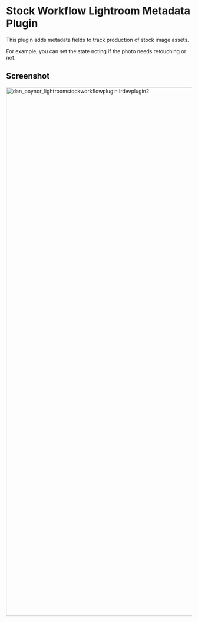 # Stock Workflow Lightroom Metadata Plugin

This plugin adds metadata fields to track production of stock image assets.

For example, you can set the state noting if the photo needs retouching or not.

## Screenshot

<img width="1431" alt="dan_poynor_lightroomstockworkflowplugin lrdevplugin2" src="https://github.com/danpoynor/Lightroom-Stock-Workflow-Metadata-Plugin/assets/764270/375bc05e-2675-489f-be9a-d50009cf4aa0">
